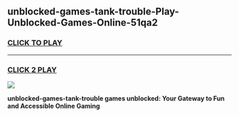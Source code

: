 
## unblocked-games-tank-trouble-Play-Unblocked-Games-Online-51qa2
<h3>
<a href="https://premium76.site?title=unblocked-games-tank-trouble&ref=24A">CLICK TO PLAY</a></h3>
<hr>

<h3>
<a href="https://premium76.site?title=unblocked-games-tank-trouble&ref=24A">CLICK 2 PLAY</a>
  
</h3>

<a href="https://premium76.site?title=unblocked-games-tank-trouble&ref=24A"><img src="https://clearcache.store/games.png"></a>


**unblocked-games-tank-trouble games unblocked: Your Gateway to Fun and Accessible Online Gaming**
